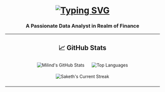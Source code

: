 
<h1 align="center">
  <a href="https://git.io/typing-svg">
    <img src="https://readme-typing-svg.herokuapp.com?color=%2336BCF7&center=true&vCenter=true&width=600&lines=Hello!+👋+Welcome+to+my+GitHub+profile.;I'm+Milind+Pradeesh.;Analytics+%7C+Finance+%7C+Tech+Enthusiast.;Let's+collaborate+and+create+something+amazing!"
    alt="Typing SVG">
  </a>
</h1>


<h3 align="center">A Passionate Data Analyst in Realm of Finance</h3>

---

<h2 align="center">📈 GitHub Stats</h2>
<div align="center">
  <img src="https://github-readme-stats.vercel.app/api?username=milindpradeesh&show_icons=true&theme=radical" alt="Milind's GitHub Stats" style="margin: 10px;">
  <img src="https://github-readme-stats.vercel.app/api/top-langs/?username=milindpradeesh&layout=compact&theme=radical" alt="Top Languages" style="margin: 10px;">
  <div style="display: flex; justify-content: center; align-items: center;">
    <img src="https://streak-stats.demolab.com/?user=milindpradeesh&count_private=true&theme=blue-green&title_color=00b3ff" alt="Saketh's Current Streak" style="margin: 10px;">
  </div>


---

